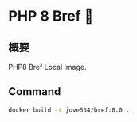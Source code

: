 # PHP 8 Bref :whale:
## 概要
PHP8 Bref Local Image.

## Command

```bash
docker build -t juve534/bref:8.0 .
```
